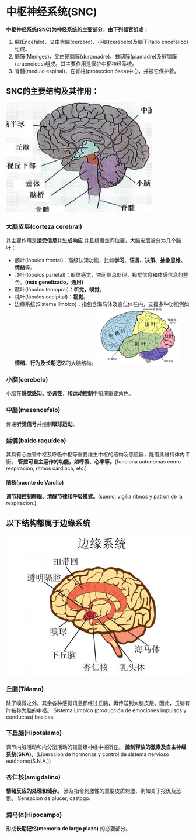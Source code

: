 # 中枢神经系统(SNC)

**中枢神经系统(SNC)为神经系统的主要部分，由下列器官组成：**
1. 脑(Encefalo)，又由大脑(cerebro)、小脑(cerebelo)及脑干(tallo encefálico)组成。
2. 脑膜(Meniges)，又由硬脑膜(duramadre)、蛛网膜(piamadre)及软脑膜(aracnoides)组成。其主要作用是保护中枢神经系统。
3. 脊髓(medulo espinal)，在脊柱(proteccion ósea)中心，并被它保护着。

## SNC的主要结构及其作用：
![SNC](./img/SN-SNC.jpg "SNC")
### 大脑皮层(corteza cerebral)
其主要作用是**接受信息并生成响应**
并且根据空间位置，大脑皮层被分为几个脑叶：
- 额叶(lóbulos frontal)：高级认知功能，比如**学习、语言、决策、抽象思维、情绪**等。
- 顶叶(lóbulos parietal)：躯体感觉，空间信息处理，视觉信息和体感信息的整合。**(más genelizado，通用)**
- 颞叶(lóbulos temopral)：**听觉，嗅觉**。
- 枕叶(lóbulos occipital)：**视觉**。
- 边缘系统(Sistema límbico)：指包含海马体及杏仁体在内，支援多种功能例如**情绪、行为及长期记忆**的大脑结构。
![大脑皮层](./img/SN-Brain-diagram.png "大脑皮层")

### 小脑(cerebelo)
小脑在**感觉感知、协调性，和运动控制**中扮演重要角色。

### 中脑(mesencefalo)
传递**听觉信号**并控制**眼球运动**。

### 延髓(baldo raquídeo)
其具有心血管中枢及呼吸中枢等重要维生中枢的结构及感应器，能借此维持体内平衡。
**管控可自主运作的功能，如呼吸、心率等。**(funciona autonomas como respiracion, ritmos cardiaca, etc.)

#### 脑桥(puente de Varolio)
**调节和控制睡眠、清醒节律和呼吸模式。**(sueno, vigilia ritmos y patron de la respiracion.)

## 以下结构都属于边缘系统
![边缘系统](./img/SN-Limbic-system.jpg "边缘系统")

### 丘脑(Tálamo)
除了嗅觉之外，其余各种感觉讯息都经过丘脑，再传送到大脑皮层。因此，丘脑有时被称为脑的中枢。
Sistema Limbico (producción de emociones impulsos y conductas) basicas.

### 下丘脑(Hipotálamo)
调节内脏活动和内分泌活动的较高级神经中枢所在。
**控制释放的激素及自主神经系统(SNA)。**(Liberacion de hormonas y control de sistema nervioso autónomo(S.N.A.))

### 杏仁核(amigdalino)
**情绪反应的处理和储存。**
涉及指令刺激性的重要皮质刺激，例如关于报仇及恐惧。
Sensacion de plucer, castogo.

### 海马体(Hipocampo)
形成**长期记忆(memoria de largo plazo)** 的必要部分。

